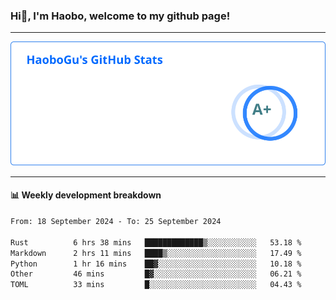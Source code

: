 <!--<h2 align="center"> Hi👋, I'm Haobo, welcome to my github page! </h2>-->
### Hi👋, I'm Haobo, welcome to my github page!
-------

<img href="https://github.com/HaoboGu" src="assets/stats.svg" alt="github stats" /> 

-------

#### 📊 **Weekly development breakdown**
<!--START_SECTION:waka-->

```txt
From: 18 September 2024 - To: 25 September 2024

Rust          6 hrs 38 mins   █████████████▒░░░░░░░░░░░   53.18 %
Markdown      2 hrs 11 mins   ████▒░░░░░░░░░░░░░░░░░░░░   17.49 %
Python        1 hr 16 mins    ██▓░░░░░░░░░░░░░░░░░░░░░░   10.18 %
Other         46 mins         █▓░░░░░░░░░░░░░░░░░░░░░░░   06.21 %
TOML          33 mins         █░░░░░░░░░░░░░░░░░░░░░░░░   04.43 %
```

<!--END_SECTION:waka-->
<!--
backup url: https://github-readme-status-dusky-ten.vercel.app/api?username=HaoboGu&count_private=true&show_icons=true&theme=transparent&border_color=2f80ed
-->
<!--
**HaoboGu/HaoboGu** is a ✨ _special_ ✨ repository because its `README.md` (this file) appears on your GitHub profile.

Here are some ideas to get you started:

- 🔭 I’m currently working on AI-assisted programming tools
- 🌱 I’m currently learning ...
- 👯 I’m looking to collaborate on ...
- 🤔 I’m looking for help with ...
- 💬 Ask me about ...
- 📫 How to reach me: ...
- 😄 Pronouns: ...
- ⚡ Fun fact: ...
-->
